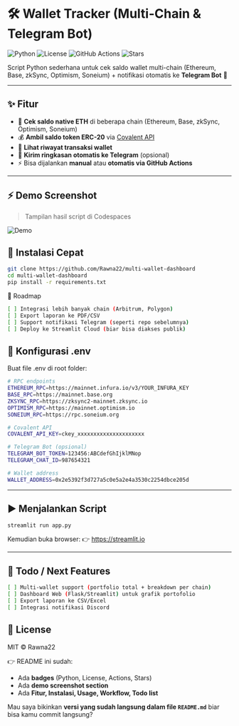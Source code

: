 # 🛠️ Wallet Tracker (Multi-Chain & Telegram Bot)

![Python](https://img.shields.io/badge/python-3.10+-blue.svg)
![License](https://img.shields.io/badge/license-MIT-green.svg)
![GitHub Actions](https://img.shields.io/github/actions/workflow/status/Rawna22/wallet-tracker/tracker.yml?branch=main)
![Stars](https://img.shields.io/github/stars/Rawna22/wallet-tracker?style=social)

Script Python sederhana untuk cek saldo wallet multi-chain (Ethereum, Base, zkSync, Optimism, Soneium) + notifikasi otomatis ke **Telegram Bot** 📲  

---

## ✨ Fitur
- 🔎 **Cek saldo native ETH** di beberapa chain (Ethereum, Base, zkSync, Optimism, Soneium)  
- 💰 **Ambil saldo token ERC-20** via [Covalent API](https://www.covalenthq.com/)  
- 📜 **Lihat riwayat transaksi wallet**  
- 🤖 **Kirim ringkasan otomatis ke Telegram** (opsional)  
- ⚡ Bisa dijalankan **manual** atau **otomatis via GitHub Actions**  

---

## ⚡ Demo Screenshot
> Tampilan hasil script di Codespaces

![Demo](./assets/demo.png)

## 🚀 Instalasi Cepat

```bash
git clone https://github.com/Rawna22/multi-wallet-dashboard
cd multi-wallet-dashboard
pip install -r requirements.txt
```

📌 Roadmap

```bash
[ ] Integrasi lebih banyak chain (Arbitrum, Polygon)
[ ] Export laporan ke PDF/CSV
[ ] Support notifikasi Telegram (seperti repo sebelumnya)
[ ] Deploy ke Streamlit Cloud (biar bisa diakses publik)
```

## 🔑 Konfigurasi .env
Buat file .env di root folder:

```bash
# RPC endpoints
ETHEREUM_RPC=https://mainnet.infura.io/v3/YOUR_INFURA_KEY
BASE_RPC=https://mainnet.base.org
ZKSYNC_RPC=https://zksync2-mainnet.zksync.io
OPTIMISM_RPC=https://mainnet.optimism.io
SONEIUM_RPC=https://rpc.soneium.org

# Covalent API
COVALENT_API_KEY=ckey_xxxxxxxxxxxxxxxxxxxxx

# Telegram Bot (opsional)
TELEGRAM_BOT_TOKEN=123456:ABCdefGhIjklMNop
TELEGRAM_CHAT_ID=987654321

# Wallet address
WALLET_ADDRESS=0x2e5392f3d727a5c0e5a2e4a3530c2254dbce205d
```

---

## ▶️ Menjalankan Script

```bash
streamlit run app.py
```
Kemudian buka browser:
👉 https://streamlit.io

---


## 📌 Todo / Next Features
```bash
[ ] Multi-wallet support (portfolio total + breakdown per chain)
[ ] Dashboard Web (Flask/Streamlit) untuk grafik portofolio
[ ] Export laporan ke CSV/Excel
[ ] Integrasi notifikasi Discord
```

## 📄 License
MIT © Rawna22

👉 README ini sudah:  
- Ada **badges** (Python, License, Actions, Stars)  
- Ada **demo screenshot section**  
- Ada **Fitur, Instalasi, Usage, Workflow, Todo list**  

Mau saya bikinkan **versi yang sudah langsung dalam file `README.md`** biar bisa kamu commit langsung?
